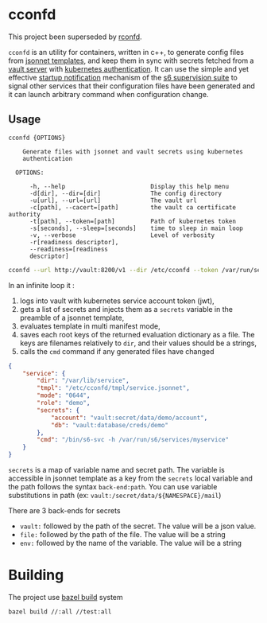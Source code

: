 # cconfd

This project been superseded by [rconfd](https://github.com/eburghar/rconfd).

`cconfd` is an utility for containers, written in c++, to generate config files
from [jsonnet templates](https://jsonnet.org/), and keep them in sync with
secrets fetched from a [vault server](https://www.vaultproject.io/) with [kubernetes
authentication](https://www.vaultproject.io/docs/auth/kubernetes). It can use the simple and yet effective
[startup notification](https://skarnet.org/software/s6/notifywhenup.html) mechanism of the [s6 supervision
suite](https://skarnet.org/software/s6/) to signal other services that their configuration files have been generated
and it can launch arbitrary command when configuration change.

 ## Usage

```
cconfd {OPTIONS}

    Generate files with jsonnet and vault secrets using kubernetes
    authentication

  OPTIONS:

      -h, --help                        Display this help menu
      -d[dir], --dir=[dir]              The config directory
      -u[url], --url=[url]              The vault url
      -c[path], --cacert=[path]         the vault ca certificate authority
      -t[path], --token=[path]          Path of kubernetes token
      -s[seconds], --sleep=[seconds]    time to sleep in main loop
      -v, --verbose                     Level of verbosity
      -r[readiness descriptor],
      --readiness=[readiness
      descriptor]
```

```bash
cconfd --url http://vault:8200/v1 --dir /etc/cconfd --token /var/run/secrets/kubernetes.io/serviceaccount/token --ca /var/run/secrets/kubernetes.io/serviceaccount/ca.crt
```

In an infinite loop it :
1. logs into vault with kubernetes service account token (jwt),
1. gets a list of secrets and injects them as a `secrets` variable in the preamble of a jsonnet template,
1. evaluates template in multi manifest mode,
1. saves each root keys of the returned evaluation dictionary as a file. The keys are filenames relatively to `dir`, and their values should be a strings,
1. calls the `cmd` command if any generated files have changed

```json
{
    "service": {
        "dir": "/var/lib/service",
        "tmpl": "/etc/cconfd/tmpl/service.jsonnet",
        "mode": "0644",
        "role": "demo",
        "secrets": {
            "account": "vault:secret/data/demo/account",
            "db": "vault:database/creds/demo"
        },
        "cmd": "/bin/s6-svc -h /var/run/s6/services/myservice"
    }
}
```

`secrets` is a map of variable name and secret path. The variable is accessible in jsonnet template as a key from
the `secrets` local variable and the path follows the syntax `back-end:path`. You can use variable substitutions
in path (ex: `vault:/secret/data/${NAMESPACE}/mail`)

There are 3 back-ends for secrets
- `vault:` followed by the path of the secret. The value will be a json value.
- `file:` followed by the path of the file. The value will be a string
- `env:` followed by the name of the variable. The value will be a string
 
# Building

The project use [bazel build](https://bazel.build/) system

```sh
bazel build //:all //test:all
```
